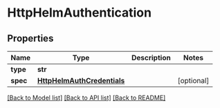 # HttpHelmAuthentication

## Properties
Name | Type | Description | Notes
------------ | ------------- | ------------- | -------------
**type** | **str** |  | 
**spec** | [**HttpHelmAuthCredentials**](HttpHelmAuthCredentials.md) |  | [optional] 

[[Back to Model list]](../README.md#documentation-for-models) [[Back to API list]](../README.md#documentation-for-api-endpoints) [[Back to README]](../README.md)

